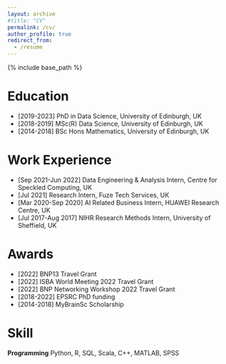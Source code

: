 ```yaml
---
layout: archive
#title: "CV"
permalink: /cv/
author_profile: true
redirect_from:
  - /resume
---
```


{% include base_path %}

Education
======
* [2019-2023] PhD in Data Science, University of Edinburgh, UK 
* [2018-2019] MSc(R) Data Science, University of Edinburgh, UK 
* [2014-2018] BSc Hons Mathematics, University of Edinburgh, UK 


Work Experience
======
* [Sep 2021-Jun 2022] Data Engineering & Analysis Intern, Centre for Speckled Computing, UK
* [Jul 2021] Research Intern, Fuze Tech Services, UK
* [Mar 2020-Sep 2020] AI Related Business Intern, HUAWEI Research Centre, UK
* [Jul 2017-Aug 2017] NIHR Research Methods Intern, University of Sheffield, UK


Awards
======
* [2022] BNP13 Travel Grant
* [2022] ISBA World Meeting 2022 Travel Grant
* [2022] BNP Networking Workshop 2022 Travel Grant
* [2018-2022] EPSRC PhD funding
* [2014-2018] MyBrainSc Scholarship


Skill
======
**Programming** Python, R, SQL, Scala, C++, MATLAB, SPSS





